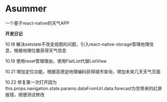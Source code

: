 # Asummer
一个基于react-native的天气APP

**开发日记**

10.18 解决setstate不改变视图的问题，引入react-native-storage管理地理信息，根据地理位置获得天气信息

10.19 使用reset管理理由，使用FlatList代替ListView

10.21 增加定位功能，根据高德逆地理编码获得城市查询，增加未来几天天气页面

10.22 修复第一次打开因为this.props.navigation.state.params.dataFromUrl.data.forecast为空带来的红屏报错，顺便测试修改